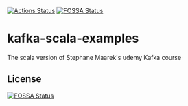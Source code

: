 [![Actions Status](https://github.com/jijosg/kafka-scala-exercises/workflows/Scala%20CI/badge.svg)](https://github.com/jijosg/kafka-scala-exercises/actions)
[![FOSSA Status](https://app.fossa.com/api/projects/git%2Bgithub.com%2Fjijosg%2Fkafka-scala-examples.svg?type=shield)](https://app.fossa.com/projects/git%2Bgithub.com%2Fjijosg%2Fkafka-scala-examples?ref=badge_shield)

# kafka-scala-examples
The scala version of Stephane Maarek's udemy Kafka course


## License
[![FOSSA Status](https://app.fossa.com/api/projects/git%2Bgithub.com%2Fjijosg%2Fkafka-scala-examples.svg?type=large)](https://app.fossa.com/projects/git%2Bgithub.com%2Fjijosg%2Fkafka-scala-examples?ref=badge_large)
